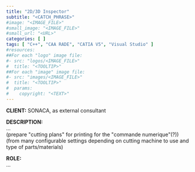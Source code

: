 ```yaml
---
title: "2D/3D Inspector"
subtitle: "<CATCH_PHRASE>"
#image: "<IMAGE_FILE>"
#small_image: "<IMAGE_FILE>"
#small_url: "<URL>"
categories: [ ]
tags: [ "C++", "CAA RADE", "CATIA V5", "Visual Studio" ]
#resources:
##For each "logo" image file:
#- src: "logos/<IMAGE_FILE>"
#  title: "<TOOLTIP>"
##For each "image" image file:
#- src: "images/<IMAGE_FILE>"
#  title: "<TOOLTIP>"
#  params:
#    copyright: "<TEXT>"
---
```


<b>CLIENT:</b> SONACA, as external consultant<br>

<b>DESCRIPTION:</b><br>
...<br>
(prepare "cutting plans" for printing for the "commande numerique"(?))
(from many configurable settings depending on cutting machine to use and type of parts/materials)

<b>ROLE:</b><br>
...<br>
